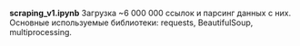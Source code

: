 **scraping_v1.ipynb**
Загрузка ~6 000 000 ссылок и парсинг данных с них. Основные используемые библиотеки: requests, BeautifulSoup, multiprocessing.
